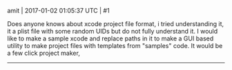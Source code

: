 amit | 2017-01-02 01:05:37 UTC | #1

Does anyone knows about xcode  project file format, i tried understanding it, it a plist file with some random UIDs but do not fully understand it.
I would like to make a sample xcode and replace paths in it to make a GUI based utility to make project files with templates from "samples" code.
It would be a few click project maker,

-------------------------

